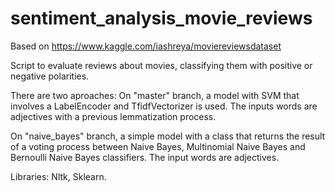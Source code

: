 # sentiment_analysis_movie_reviews

Based on https://www.kaggle.com/iashreya/moviereviewsdataset

Script to evaluate reviews about movies, classifying them with positive or negative polarities.

There are two aproaches: 
On "master" branch, a model with SVM that involves a LabelEncoder and TfidfVectorizer is used. The inputs words are adjectives with a previous lemmatization process.

On "naive_bayes" branch, a simple model with a class that returns the result of a voting process between Naive Bayes, Multinomial Naive Bayes and Bernoulli Naive Bayes classifiers. The input words are adjectives.

Libraries: Nltk, Sklearn.
